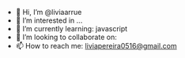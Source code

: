 - 👋 Hi, I’m @liviaarrue
- 👀 I’m interested in ...
- 🌱 I’m currently learning: javascript
- 💞️ I’m looking to collaborate on:
- 📫 How to reach me: liviapereira0516@gmail.com

<!---
Livia-Arr/Livia-Arr is a ✨ special ✨ repository because its `README.md` (this file) appears on your GitHub profile.
You can click the Preview link to take a look at your changes.
--->
